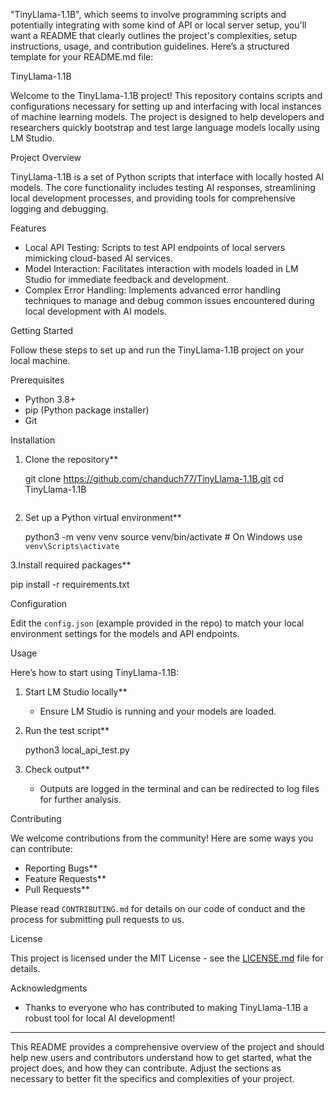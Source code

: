 "TinyLlama-1.1B", which seems to involve programming scripts and potentially integrating with some kind of API or local server setup, you'll want a README that clearly outlines the project's complexities, setup instructions, usage, and contribution guidelines. Here’s a structured template for your README.md file:


TinyLlama-1.1B

Welcome to the TinyLlama-1.1B project! This repository contains scripts and configurations necessary for setting up and interfacing with local instances of machine learning models. The project is designed to help developers and researchers quickly bootstrap and test large language models locally using LM Studio.

Project Overview

TinyLlama-1.1B is a set of Python scripts that interface with locally hosted AI models. The core functionality includes testing AI responses, streamlining local development processes, and providing tools for comprehensive logging and debugging.

 Features

- Local API Testing: Scripts to test API endpoints of local servers mimicking cloud-based AI services.
- Model Interaction: Facilitates interaction with models loaded in LM Studio for immediate feedback and development.
- Complex Error Handling: Implements advanced error handling techniques to manage and debug common issues encountered during local development with AI models.

 Getting Started

Follow these steps to set up and run the TinyLlama-1.1B project on your local machine.

Prerequisites

- Python 3.8+
- pip (Python package installer)
- Git

 Installation

1. Clone the repository**
   
   git clone https://github.com/chanduch77/TinyLlama-1.1B.git
   cd TinyLlama-1.1B
   ```

2. Set up a Python virtual environment**
  
   python3 -m venv venv
   source venv/bin/activate  # On Windows use `venv\Scripts\activate`
   

3.Install required packages**
 
   pip install -r requirements.txt
   

 Configuration

Edit the `config.json` (example provided in the repo) to match your local environment settings for the models and API endpoints.

Usage

Here’s how to start using TinyLlama-1.1B:

1. Start LM Studio locally**
   - Ensure LM Studio is running and your models are loaded.

2. Run the test script**
   
   python3 local_api_test.py
  

3. Check output**
   - Outputs are logged in the terminal and can be redirected to log files for further analysis.

 Contributing

We welcome contributions from the community! Here are some ways you can contribute:

- Reporting Bugs**
- Feature Requests**
- Pull Requests**

Please read `CONTRIBUTING.md` for details on our code of conduct and the process for submitting pull requests to us.

 License

This project is licensed under the MIT License - see the [LICENSE.md](LICENSE) file for details.

 Acknowledgments

- Thanks to everyone who has contributed to making TinyLlama-1.1B a robust tool for local AI development!

---

This README provides a comprehensive overview of the project and should help new users and contributors understand how to get started, what the project does, and how they can contribute. Adjust the sections as necessary to better fit the specifics and complexities of your project.
